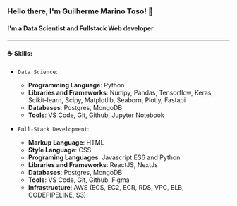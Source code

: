 ### Hello there, I'm Guilherme Marino Toso! 👋

#### I'm a Data Scientist and Fullstack Web developer.
----------------------------------------------------
#### ☕ Skills: 

 - `Data Science`: 
     - **Programming Language**: Python
     - **Libraries and Frameworks**: Numpy, Pandas, Tensorflow, Keras, 
                                 Scikit-learn, Scipy, Matplotlib, Seaborn, Plotly, Fastapi
     - **Databases**: Postgres, MongoDB
     - **Tools**: VS Code, Git, Github, Jupyter Notebook
 
 - `Full-Stack Development`:
     - **Markup Language**: HTML
     - **Style Language**: CSS
     - **Programing Languages**: Javascript ES6 and Python 
     - **Libraries and Frameworks**: ReactJS, NextJs
     - **Databases**: Postgres, MongoDB
     - **Tools**: VS Code, Git, Github, Figma
     - **Infrastructure**: AWS (ECS, EC2, ECR, RDS, VPC, ELB, CODEPIPELINE, S3)
